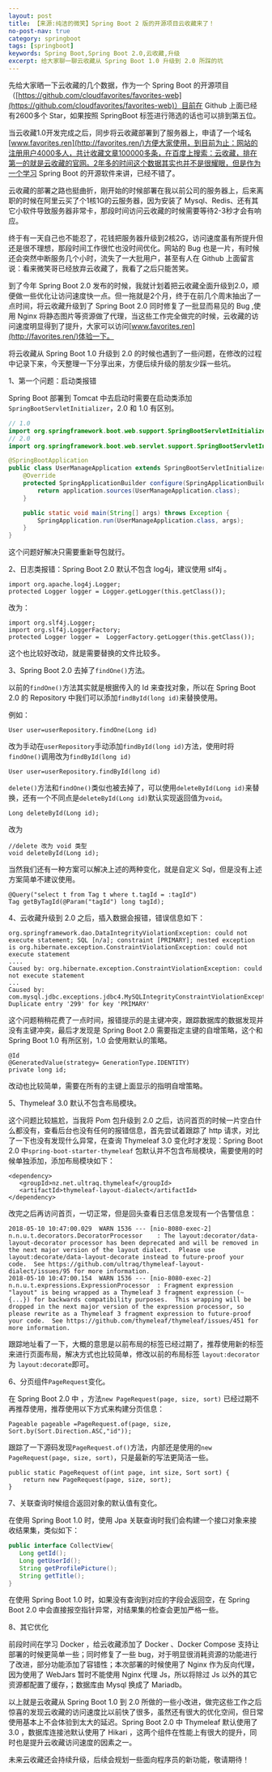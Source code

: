 ```yaml
---
layout: post
title: 【来源:纯洁的微笑】Spring Boot 2 版的开源项目云收藏来了！
no-post-nav: true
category: springboot
tags: [springboot]
keywords: Spring Boot,Spring Boot 2.0,云收藏,升级
excerpt: 给大家聊一聊云收藏从 Spring Boot 1.0 升级到 2.0 所踩的坑
---
```


先给大家晒一下云收藏的几个数据，作为一个 Spring Boot 的开源项目（[https://github.com/cloudfavorites/favorites-web](https://github.com/cloudfavorites/favorites-web)）目前在 Github 上面已经有2600多个 Star，如果按照 SpringBoot 标签进行筛选的话也可以排到第五位。

当云收藏1.0开发完成之后，同步将云收藏部署到了服务器上，申请了一个域名[www.favorites.ren](http://favorites.ren/)方便大家使用，到目前为止：网站的注册用户4000多人，共计收藏文章100000多条，在百度上搜索：云收藏，排在第一的就是云收藏的官网。2年多的时间这个数据其实也并不是很耀眼，但是作为一个学习 Spring Boot 的开源软件来讲，已经不错了。

云收藏的部署之路也挺曲折，刚开始的时候部署在我以前公司的服务器上，后来离职的时候在阿里云买了个1核1G的云服务器，因为安装了 Mysql、Redis、还有其它小软件导致服务器非常卡，那段时间访问云收藏的时候需要等待2-3秒才会有响应。

终于有一天自己也不能忍了，花钱把服务器升级到2核2G，访问速度虽有所提升但还是很不理想，那段时间工作很忙也没时间优化。网站的 Bug 也是一片，有时候还会突然中断服务几个小时，流失了一大批用户，甚至有人在 Github 上面留言说：看来微笑哥已经放弃云收藏了，我看了之后只能苦笑。

到了今年 Spring Boot 2.0 发布的时候，我就计划着把云收藏全面升级到2.0，顺便做一些优化让访问速度快一点。但一拖就是2个月，终于在前几个周末抽出了一点时间，将云收藏升级到了 Spring Boot 2.0 同时修复了一批显而易见的 Bug ,使用 Nginx 将静态图片等资源做了代理，当这些工作完全做完的时候，云收藏的访问速度明显得到了提升，大家可以访问[www.favorites.ren](http://favorites.ren/)体验一下。

将云收藏从 Spring Boot 1.0 升级到 2.0 的时候也遇到了一些问题，在修改的过程中记录下来，今天整理一下分享出来，方便后续升级的朋友少踩一些坑。

1、第一个问题：启动类报错

Spring Boot 部署到 Tomcat 中去启动时需要在启动类添加`SpringBootServletInitializer`，2.0 和 1.0 有区别。

``` java
// 1.0
import org.springframework.boot.web.support.SpringBootServletInitializer;
// 2.0
import org.springframework.boot.web.servlet.support.SpringBootServletInitializer;

@SpringBootApplication
public class UserManageApplication extends SpringBootServletInitializer {
    @Override
    protected SpringApplicationBuilder configure(SpringApplicationBuilder application) {
        return application.sources(UserManageApplication.class);
    }

    public static void main(String[] args) throws Exception {
        SpringApplication.run(UserManageApplication.class, args);
    }
}
```

这个问题好解决只需要重新导包就行。

2、日志类报错：Spring Boot 2.0 默认不包含 log4j，建议使用 slf4j 。

```
import org.apache.log4j.Logger;
protected Logger logger = Logger.getLogger(this.getClass());
```

改为：

```
import org.slf4j.Logger;
import org.slf4j.LoggerFactory;
protected Logger logger =  LoggerFactory.getLogger(this.getClass());
```

这个也比较好改动，就是需要替换的文件比较多。


3、Spring Boot 2.0 去掉了`findOne()`方法。

以前的`findOne()`方法其实就是根据传入的 Id 来查找对象，所以在 Spring Boot 2.0 的 Repository 中我们可以添加`findById(long id)`来替换使用。

例如：

```
User user=userRepository.findOne(Long id)
```

改为手动在`userRepository`手动添加`findById(long id)`方法，使用时将`findOne()`调用改为`findById(long id)`

```
User user=userRepository.findById(long id)
```

`delete()`方法和`findOne()`类似也被去掉了，可以使用`deleteById(Long id)`来替换，还有一个不同点是`deleteById(Long id)`默认实现返回值为`void`。

```
Long deleteById(Long id);
```

改为

```
//delete 改为 void 类型
void deleteById(Long id);
```

当然我们还有一种方案可以解决上述的两种变化，就是自定义 Sql，但是没有上述方案简单不建议使用。

```
@Query("select t from Tag t where t.tagId = :tagId")
Tag getByTagId(@Param("tagId") long tagId);
```


4、云收藏升级到 2.0 之后，插入数据会报错，错误信息如下：

```
org.springframework.dao.DataIntegrityViolationException: could not execute statement; SQL [n/a]; constraint [PRIMARY]; nested exception is org.hibernate.exception.ConstraintViolationException: could not execute statement
....
Caused by: org.hibernate.exception.ConstraintViolationException: could not execute statement
...
Caused by: com.mysql.jdbc.exceptions.jdbc4.MySQLIntegrityConstraintViolationException: Duplicate entry '299' for key 'PRIMARY'
```

这个问题稍稍花费了一点时间，报错提示的是主键冲突，跟踪数据库的数据发现并没有主键冲突，最后才发现是 Spring Boot 2.0 需要指定主键的自增策略，这个和 Spring Boot 1.0 有所区别，1.0 会使用默认的策略。

```
@Id
@GeneratedValue(strategy= GenerationType.IDENTITY)
private long id;
```

改动也比较简单，需要在所有的主键上面显示的指明自增策略。

5、Thymeleaf 3.0 默认不包含布局模块。

这个问题比较尴尬，当我将 Pom 包升级到 2.0 之后，访问首页的时候一片空白什么都没有，查看后台也没有任何的报错信息，首先尝试着跟踪了 http 请求，对比了一下也没有发现什么异常，在查询 Thymeleaf 3.0 变化时才发现：Spring Boot 2.0 中`spring-boot-starter-thymeleaf` 包默认并不包含布局模块，需要使用的时候单独添加，添加布局模块如下：

```
<dependency>
   <groupId>nz.net.ultraq.thymeleaf</groupId>
   <artifactId>thymeleaf-layout-dialect</artifactId>
</dependency>
```

改完之后再访问首页，一切正常，但是回头查看日志信息发现有一个告警信息：

```
2018-05-10 10:47:00.029  WARN 1536 --- [nio-8080-exec-2] n.n.u.t.decorators.DecoratorProcessor    : The layout:decorator/data-layout-decorator processor has been deprecated and will be removed in the next major version of the layout dialect.  Please use layout:decorate/data-layout-decorate instead to future-proof your code.  See https://github.com/ultraq/thymeleaf-layout-dialect/issues/95 for more information.
2018-05-10 10:47:00.154  WARN 1536 --- [nio-8080-exec-2] n.n.u.t.expressions.ExpressionProcessor  : Fragment expression "layout" is being wrapped as a Thymeleaf 3 fragment expression (~{...}) for backwards compatibility purposes.  This wrapping will be dropped in the next major version of the expression processor, so please rewrite as a Thymeleaf 3 fragment expression to future-proof your code.  See https://github.com/thymeleaf/thymeleaf/issues/451 for more information.
```

跟踪地址看了一下，大概的意思是以前布局的标签已经过期了，推荐使用新的标签来进行页面布局，解决方式也比较简单，修改以前的布局标签 `layout:decorator` 为 `layout:decorate`即可。

6、分页组件`PageRequest`变化。

在 Spring Boot 2.0 中 ，方法`new PageRequest(page, size, sort)` 已经过期不再推荐使用，推荐使用以下方式来构建分页信息：

```
Pageable pageable =PageRequest.of(page, size, Sort.by(Sort.Direction.ASC,"id"));
```

跟踪了一下源码发现`PageRequest.of()`方法，内部还是使用的`new PageRequest(page, size, sort)`，只是最新的写法更简洁一些。

```
public static PageRequest of(int page, int size, Sort sort) {
    return new PageRequest(page, size, sort);
}
```

7、关联查询时候组合返回对象的默认值有变化。

在使用 Spring Boot 1.0 时，使用 Jpa 关联查询时我们会构建一个接口对象来接收结果集，类似如下：

``` java
public interface CollectView{
   Long getId();
   Long getUserId();
   String getProfilePicture();
   String getTitle();
}
```

在使用 Spring Boot 1.0 时，如果没有查询到对应的字段会返回空，在 Spring Boot 2.0 中会直接报空指针异常，对结果集的检查会更加严格一些。

8、其它优化

前段时间在学习 Docker ，给云收藏添加了 Docker 、Docker Compose 支持让部署的时候更简单一些；同时修复了一些 bug，对于明显很消耗资源的功能进行了改进，部分功能添加了容错性；本次部署的时候使用了 Nginx 作为反向代理，因为使用了 WebJars 暂时不能使用 Nginx 代理 Js，所以将除过 Js 以外的其它资源都配置了缓存，；数据库由 Mysql 换成了 Mariadb。

以上就是云收藏从 Spring Boot 1.0 到 2.0 所做的一些小改进，做完这些工作之后惊喜的发现云收藏的访问速度比以前快了很多，虽然还有很大的优化空间，但日常使用基本上不会体验到太大的延迟。Spring Boot 2.0 中 Thymeleaf 默认使用了 3.0 ，数据库连接池默认使用了 Hikari ，这两个组件在性能上有很大的提升，同时也是提升云收藏访问速度的因素之一。

未来云收藏还会持续升级，后续会规划一些面向程序员的新功能，敬请期待！



